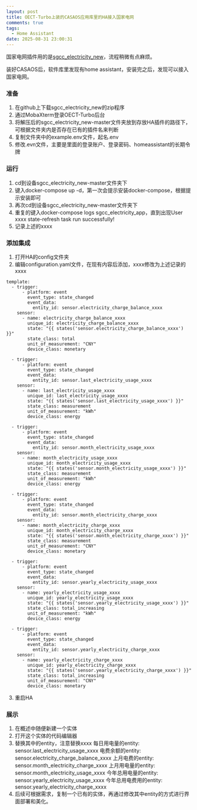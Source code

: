 ```yaml
---
layout: post
title: OECT-Turbo上装的CASAOS应用库里的HA接入国家电网
comments: true
tags:
  - Home Assistant
date: 2025-08-31 23:00:31
---
```

国家电网插件用的是[sgcc_electricity_new](https://github.com/ARC-MX/sgcc_electricity_new)，流程稍微有点麻烦。
<!--more-->
装好CASAOS后，软件库里发现有home assistant，安装完之后，发现可以接入国家电网。
### 准备
1. 在github上下载sgcc_electricity_new的zip程序
2. 通过MobaXterm登录OECT-Turbo后台
3. 将解压后的sgcc_electricity_new-master文件夹放到存放HA插件的路径下，可根据文件夹内是否存在已有的插件名来判断
4. 复制文件夹中的example.env文件，起名.env
5. 修改.evn文件，主要是里面的登录账户、登录密码、homeassistant的长期令牌

### 运行
1. cd到设备sgcc_electricity_new-master文件夹下
2. 键入docker-compose up -d，第一次会提示安装docker-compose，根据提示安装即可
3. 再次cd到设备sgcc_electricity_new-master文件夹下
4. 重复的键入docker-compose logs sgcc_electricity_app，直到出现User xxxx state-refresh task run successfully!
5. 记录上述的xxxx

### 添加集成
1. 打开HA的config文件夹
2. 编辑configuration.yaml文件，在现有内容后添加，xxxx修改为上述记录的xxxx
```
template:
  - trigger:
      - platform: event
        event_type: state_changed
        event_data:
          entity_id: sensor.electricity_charge_balance_xxxx
    sensor:
      - name: electricity_charge_balance_xxxx
        unique_id: electricity_charge_balance_xxxx
        state: "{{ states('sensor.electricity_charge_balance_xxxx') }}"
        state_class: total
        unit_of_measurement: "CNY"
        device_class: monetary

  - trigger:
      - platform: event
        event_type: state_changed
        event_data:
          entity_id: sensor.last_electricity_usage_xxxx
    sensor:
      - name: last_electricity_usage_xxxx
        unique_id: last_electricity_usage_xxxx
        state: "{{ states('sensor.last_electricity_usage_xxxx') }}"
        state_class: measurement
        unit_of_measurement: "kWh"
        device_class: energy

  - trigger:
      - platform: event
        event_type: state_changed
        event_data:
          entity_id: sensor.month_electricity_usage_xxxx
    sensor:
      - name: month_electricity_usage_xxxx
        unique_id: month_electricity_usage_xxxx
        state: "{{ states('sensor.month_electricity_usage_xxxx') }}"
        state_class: measurement
        unit_of_measurement: "kWh"
        device_class: energy

  - trigger:
      - platform: event
        event_type: state_changed
        event_data:
          entity_id: sensor.month_electricity_charge_xxxx
    sensor:
      - name: month_electricity_charge_xxxx
        unique_id: month_electricity_charge_xxxx
        state: "{{ states('sensor.month_electricity_charge_xxxx') }}"
        state_class: measurement
        unit_of_measurement: "CNY"
        device_class: monetary

  - trigger:
      - platform: event
        event_type: state_changed
        event_data:
          entity_id: sensor.yearly_electricity_usage_xxxx
    sensor:
      - name: yearly_electricity_usage_xxxx
        unique_id: yearly_electricity_usage_xxxx
        state: "{{ states('sensor.yearly_electricity_usage_xxxx') }}"
        state_class: total_increasing
        unit_of_measurement: "kWh"
        device_class: energy

  - trigger:
      - platform: event
        event_type: state_changed
        event_data:
          entity_id: sensor.yearly_electricity_charge_xxxx
    sensor:
      - name: yearly_electricity_charge_xxxx
        unique_id: yearly_electricity_charge_xxxx
        state: "{{ states('sensor.yearly_electricity_charge_xxxx') }}"
        state_class: total_increasing
        unit_of_measurement: "CNY"
        device_class: monetary
```
3. 重启HA

### 展示
1. 在概述中随便新建一个实体
2. 打开这个实体的代码编辑器
3. 替换其中的entity，注意替换xxxx
      每日用电量的entity: sensor.last_electricity_usage_xxxx
      电费余额的entity: sensor.electricity_charge_balance_xxxx
      上月电费的entity: sensor.month_electricity_charge_xxxx
      上月用电量的entity: sensor.month_electricity_usage_xxxx
      今年总用电量的entity: sensor.yearly_electricity_usage_xxxx
      今年总用电费用的entity: sensor.yearly_electricity_charge_xxxx
4. 后续可根据需求，复制一个已有的实体，再通过修改其中entity的方式进行界面部署和美化。